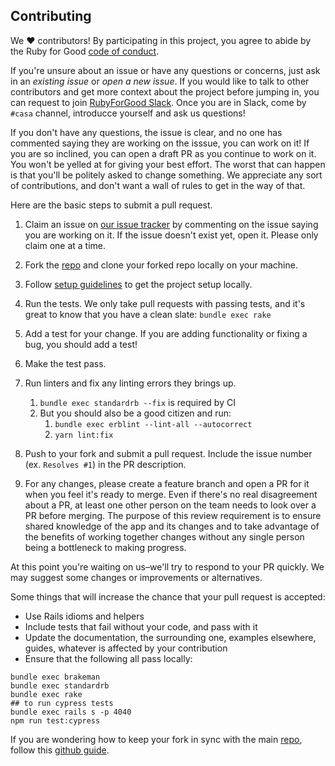 ## Contributing

We ♥ contributors! By participating in this project, you agree to abide by the Ruby for Good [code of conduct].

If you're unsure about an issue or have any questions or concerns, just ask in an *existing issue* or *open a new issue*. If you would like to talk to other contributors and get more context about the project before jumping in, you can request to join [RubyForGood Slack](https://rubyforgood.herokuapp.com/). Once you are in Slack, come by `#casa` channel, introducce yourself and ask us questions!

If you don't have any questions, the issue is clear, and no one has commented saying they are working on the isssue, you can work on it! If you are so inclined, you can open a draft PR as you continue to work on it. You won't be yelled at for giving your best effort. The worst that can happen is that you'll be politely asked to change something. We appreciate any sort of contributions, and don't want a wall of rules to get in the way of that.

Here are the basic steps to submit a pull request.

1. Claim an issue on [our issue tracker][issues] by commenting on the issue saying you are working on it. If the issue doesn't exist yet, open it. Please only claim one at a time.

1. Fork the [repo] and clone your forked repo locally on your machine.

1. Follow [setup guidelines][setup] to get the project setup locally.

1. Run the tests. We only take pull requests with passing tests, and it's great to know that you have a clean slate: `bundle exec rake`

1. Add a test for your change. If you are adding functionality or fixing a  bug, you should add a test!

1. Make the test pass.

1. Run linters and fix any linting errors they brings up.
   1. `bundle exec standardrb --fix` is required by CI
   1. But you should also be a good citizen and run:
      1. `bundle exec erblint --lint-all --autocorrect`
      1. `yarn lint:fix`

1. Push to your fork and submit a pull request. Include the issue number (ex. `Resolves #1`) in the PR description.

1. For any changes, please create a feature branch and open a PR for it when you feel it's ready to merge. Even if there's no real disagreement about a PR, at least one other person on the team needs to look over a PR before merging. The purpose of this review requirement is to ensure shared knowledge of the app and its changes and to take advantage of the benefits of working together changes without any single person being a bottleneck to making progress.

At this point you're waiting on us–we'll try to respond to your PR quickly. We may suggest some changes or improvements or alternatives.

Some things that will increase the chance that your pull request is accepted:

* Use Rails idioms and helpers
* Include tests that fail without your code, and pass with it
* Update the documentation, the surrounding one, examples elsewhere, guides, whatever is affected by your contribution
* Ensure that the following all pass locally:
```
bundle exec brakeman
bundle exec standardrb
bundle exec rake
## to run cypress tests
bundle exec rails s -p 4040
npm run test:cypress
```

If you are wondering how to keep your fork in sync with the main [repo], follow this [github guide](https://help.github.com/en/github/collaborating-with-issues-and-pull-requests/syncing-a-fork).

[code of conduct]: https://github.com/rubyforgood/code-of-conduct
[issues]: https://github.com/rubyforgood/casa/issues?q=is%3Aopen+is%3Aissue+label%3A%22Status%3A+Available%22
[repo]: https://github.com/rubyforgood/casa
[setup]: https://github.com/rubyforgood/casa#setup-to-develop 
